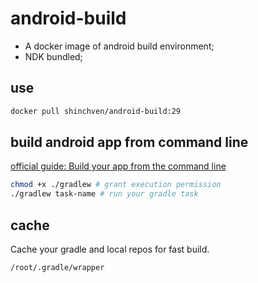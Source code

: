 # android-build

- A docker image of android build environment;
- NDK bundled;

## use

```bash
docker pull shinchven/android-build:29
```

## build android app from command line

[official guide: Build your app from the command line](https://developer.android.com/studio/build/building-cmdline)

```bash
chmod +x ./gradlew # grant execution permission
./gradlew task-name # run your gradle task
```

## cache

Cache your gradle and local repos for fast build.

```path
/root/.gradle/wrapper
```




